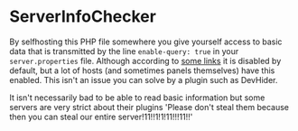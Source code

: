 # ServerInfoChecker
By selfhosting this PHP file somewhere you give yourself access to basic data that is transmitted by the line `enable-query: true` in your `server.properties` file. Although according to [some links](https://minecraft.gamepedia.com/Server.properties) it is disabled by default, but a lot of hosts (and sometimes panels themselves) have this enabled. This isn't an issue you can solve by a plugin such as DevHider.

It isn't necessarily bad to be able to read basic information but some servers are very strict about their plugins 'Please don't steal them because then you can steal our entire server!11!!1!1!11!!!11!!'
